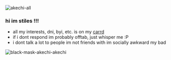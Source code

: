 ![akechi-all](https://github.com/furretkechi/furretkechi/assets/157264853/1e751c70-adff-48d5-bca0-747e7efa69fe)

### hi im stiles !!!<br>
- all my interests, dni, byi, etc. is on my [carrd](https://furretkechi.carrd.co/)<br>
- if i dont respond im probably offtab, just whisper me :P<br>
- i dont talk a lot to people im not friends with im socially awkward my bad<br>

![black-mask-akechi-akechi](https://github.com/furretkechi/furretkechi/assets/157264853/a7530190-0b1d-4070-b97a-f082b306dd76)
